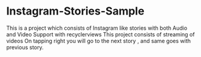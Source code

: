 # Instagram-Stories-Sample
This is a project which consists  of Instagram like stories with both Audio and Video Support with recyclerviews
This project consists of streaming of videos 
On tapping right you will go to the next story , and same goes with previous story.


